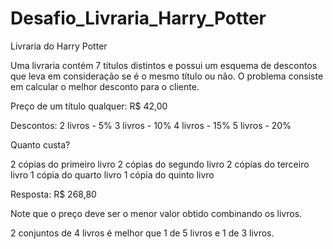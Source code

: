 # Desafio_Livraria_Harry_Potter

Livraria do Harry Potter

Uma livraria contém 7 títulos distintos e possui um esquema de descontos que leva em consideração se é o mesmo título ou não. O problema consiste em calcular o melhor desconto para o cliente.

Preço de um título qualquer: R$ 42,00

Descontos:
2 livros - 5%
3 livros - 10%
4 livros - 15%
5 livros - 20%

Quanto custa?

2 cópias do primeiro livro
2 cópias do segundo livro
2 cópias do terceiro livro
1 cópia do quarto livro
1 cópia do quinto livro

Resposta: R$ 268,80

Note que o preço deve ser o menor valor obtido combinando os livros.

2 conjuntos de 4 livros é melhor que 1 de 5 livros e 1 de 3 livros.

